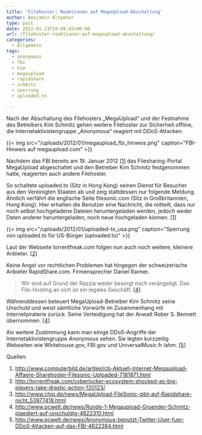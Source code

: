 ```yaml
---
title: 'Filehoster: Reaktionen auf MegaUpload-Abschaltung'
author: Benjamin Altpeter
type: post
date: 2012-01-23T19:09:42+00:00
url: /filehoster-reaktionen-auf-megaupload-abschaltung/
categories:
  - Allgemein
tags:
  - anonymous
  - fbi
  - kim
  - megaupload
  - rapidshare
  - schmitz
  - sperrung
  - uploaded.to

---
```

Nach der Abschaltung des Filehosters &#8222;MegaUpload&#8220; und der Festnahme des Betreibers Kim Schmitz gehen weitere Filehoster zur Sicherheit offline, die Internetaktivistengruppe &#8222;Anonymous&#8220; reagiert mit DDoS-Attacken.

{{< img src="/uploads/2012/01/megaupload_fbi_hinweis.png" caption="FBI-Hinweis auf megaupload.com" >}}

Nachdem das FBI bereits am 19. Januar 2012 [\[1\]][1] das Filesharing-Portal MegaUpload abgeschaltet und den Betreiber Kim Schmitz festgenommen hatte, reagierten auch andere Filehoster.

So schaltete uploaded.to (Sitz in Hong Kong) seinen Dienst für Besucher aus den Vereinigten Staaten ab und zeig stattdessen nur folgende Meldung. Ähnlich verfährt die englische Seite filesonic.com (Sitz in Großbritannien, Hong Kong). Hier erhalten die Benutzer eine Nachricht, die mitteilt, dass nur noch selbst hochgeladene Dateien heruntergeladen werden, jedoch weder Daten anderer heruntergeladen, noch neue hochgeladen können. [\[1\]][1]

{{< img src="/uploads/2012/01/uploaded-to_usa.png" caption="Sperrung von uploaded.to für US-Bürger (uploaded.to)" >}}

Laut der Webseite torrentfreak.com folgen nun auch noch weitere, kleinere Anbieter. [\[2\]][1]

Keine Angst vor rechtlichen Problemen hat hingegen der schweizerische Anbieter RapidShare.com. Firmensprecher Daniel Raimer.

> Wir sind auf Grund der Razzia weder besorgt noch verängstigt. Das File-Hosting an sich ist ein legales Geschäft. [[4]][1]

Währenddessen beteuert MegaUpload-Betreiber Kim Schmitz seine Unschuld und weist sämtliche Vorwürfe im Zusammenhang mit Internetpiraterie zurück. Seine Verteidigung hat der Anwalt Rober S. Bennett übernommen. [[4]][1]

Als weitere Zustimmung kann man einige DDoS-Angriffe der Internetaktivistengruppe _Anonymous_ sehen. Sie legten kurzzeitig Webseiten wie Whitehouse.gov, FBI.gov und UniversalMusic.fr lahm. [[5]][1]

<div id="sources">
    Quellen:
  
  <ol>
    <li>
      <a href="http://www.computerbild.de/artikel/cb-Aktuell-Internet-Megaupload-Affaere-Sharehoster-Filesonic-Uploaded-7181871.html">http://www.computerbild.de/artikel/cb-Aktuell-Internet-Megaupload-Affaere-Sharehoster-Filesonic-Uploaded-7181871.html</a>
    </li>
    <li>
      <a href="http://torrentfreak.com/cyberlocker-ecosystem-shocked-as-big-players-take-drastic-action-120123/">http://torrentfreak.com/cyberlocker-ecosystem-shocked-as-big-players-take-drastic-action-120123/</a>
    </li>
    <li>
      <a href="http://www.chip.de/news/MegaUpload-FileSonic-gibt-auf-Rapidshare-nicht_53977418.html">http://www.chip.de/news/MegaUpload-FileSonic-gibt-auf-Rapidshare-nicht_53977418.html</a>
    </li>
    <li>
      <a href="http://www.pcwelt.de/news/Runde-1-Megaupload-Gruender-Schmitz-plaediert-auf-unschuldig-4622310.html">http://www.pcwelt.de/news/Runde-1-Megaupload-Gruender-Schmitz-plaediert-auf-unschuldig-4622310.html</a>
    </li>
    <li>
      <a href="http://www.pcwelt.de/news/Anonymous-benutzt-Twitter-User-fuer-DDoS-Attacken-auf-das-FBI-4622384.html">http://www.pcwelt.de/news/Anonymous-benutzt-Twitter-User-fuer-DDoS-Attacken-auf-das-FBI-4622384.html</a>
    </li>
  </ol>
</div>

 [1]: #sources
